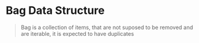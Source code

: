 <h1>Bag Data Structure</h1>

<blockquote>
    Bag is a collection of items, that are not suposed to be removed
    and are iterable, it is expected to have duplicates 
</blockquote>